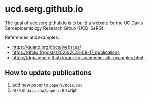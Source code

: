 
# ucd.serg.github.io

<!-- badges: start -->
<!-- badges: end -->

The goal of ucd.serg.github.io is to build a website for the UC Davis 
Seroepidemiology Research Group (UCD-SeRG).

References and examples:

- https://quarto.org/docs/websites/
- https://dfolio.fr/posts/2023/2023-08-17_publications
- https://drganghe.github.io/quarto-academic-site-examples.html


## How to update publications

1. add new paper to `papers/DOIs.csv`
2. re-run `data-raw/papers.R` script
